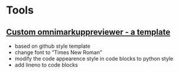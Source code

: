 # Tools

## [Custom omnimarkuppreviewer - a template](omnimarkuppreviewer_template)
- based on github style template
- change font to “Times New Roman”
- modify the code appearence style in code blocks to python style
- add lineno to code blocks

